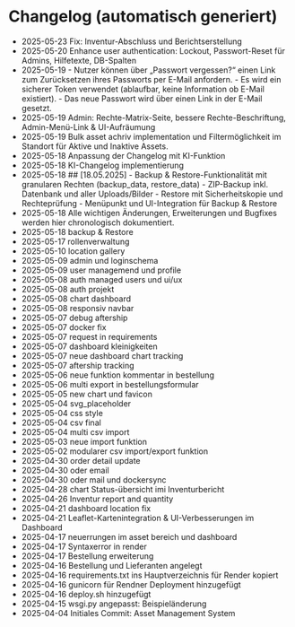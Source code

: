 # Changelog (automatisch generiert)

- 2025-05-23 Fix: Inventur-Abschluss und Berichtserstellung
- 2025-05-20 Enhance user authentication: Lockout, Passwort-Reset für Admins, Hilfetexte, DB-Spalten
- 2025-05-19 - Nutzer können über „Passwort vergessen?“ einen Link zum Zurücksetzen ihres Passworts per E-Mail anfordern. - Es wird ein sicherer Token verwendet (ablaufbar, keine Information ob E-Mail existiert). - Das neue Passwort wird über einen Link in der E-Mail gesetzt.
- 2025-05-19 Admin: Rechte-Matrix-Seite, bessere Rechte-Beschriftung, Admin-Menü-Link & UI-Aufräumung
- 2025-05-19 Bulk asset achriv implementation und Filtermöglichkeit im Standort für Aktive und Inaktive Assets.
- 2025-05-18 Anpassung der Changelog mit KI-Funktion
- 2025-05-18 KI-Changelog implementierung
- 2025-05-18 ## [18.05.2025] - Backup & Restore-Funktionalität mit granularen Rechten (backup_data, restore_data) - ZIP-Backup inkl. Datenbank und aller Uploads/Bilder - Restore mit Sicherheitskopie und Rechteprüfung - Menüpunkt und UI-Integration für Backup & Restore
- 2025-05-18 Alle wichtigen Änderungen, Erweiterungen und Bugfixes werden hier chronologisch dokumentiert.
- 2025-05-18 backup & Restore
- 2025-05-17 rollenverwaltung
- 2025-05-10 location gallery
- 2025-05-09 admin und loginschema
- 2025-05-09 user managemend und profile
- 2025-05-08 auth managed users und ui/ux
- 2025-05-08 auth projekt
- 2025-05-08 chart dashboard
- 2025-05-08 responsiv navbar
- 2025-05-07 debug aftership
- 2025-05-07 docker fix
- 2025-05-07 request in requirements
- 2025-05-07 dashboard kleinigkeiten
- 2025-05-07 neue dashboard chart tracking
- 2025-05-07 aftership tracking
- 2025-05-06 neue funktion kommentar in bestellung
- 2025-05-06 multi export in bestellungsformular
- 2025-05-05 new chart und favicon
- 2025-05-04 svg_placeholder
- 2025-05-04 css style
- 2025-05-04 csv final
- 2025-05-04 multi csv import
- 2025-05-03 neue import funktion
- 2025-05-02 modularer csv import/export funktion
- 2025-04-30 order detail update
- 2025-04-30 oder email
- 2025-04-30 oder mail und dockersync
- 2025-04-28 chart Status-übersicht imi Inventurbericht
- 2025-04-26 Inventur report and quantity
- 2025-04-21 dashboard location fix
- 2025-04-21 Leaflet-Kartenintegration & UI-Verbesserungen im Dashboard
- 2025-04-17 neuerrungen im asset bereich und dashboard
- 2025-04-17 Syntaxerror in render
- 2025-04-17 Bestellung erweiterung
- 2025-04-16 Bestellung und Lieferanten angelegt
- 2025-04-16 requirements.txt ins Hauptverzeichnis für Render kopiert
- 2025-04-16 gunicorn für Rendner Deployment hinzugefügt
- 2025-04-16 deploy.sh hinzugefügt
- 2025-04-15 wsgi.py angepasst: Beispieländerung
- 2025-04-04 Initiales Commit: Asset Management System